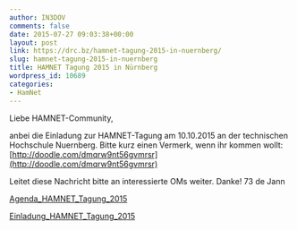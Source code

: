 ```yaml
---
author: IN3DOV
comments: false
date: 2015-07-27 09:03:38+00:00
layout: post
link: https://drc.bz/hamnet-tagung-2015-in-nuernberg/
slug: hamnet-tagung-2015-in-nuernberg
title: HAMNET Tagung 2015 in Nürnberg
wordpress_id: 10689
categories:
- HamNet
---
```


Liebe HAMNET-Community,

anbei die Einladung zur HAMNET-Tagung am 10.10.2015 an der technischen Hochschule Nuernberg. Bitte kurz einen Vermerk, wenn ihr kommen wollt: [http://doodle.com/dmqrw9nt56gvmrsr](http://doodle.com/dmqrw9nt56gvmrsr)

Leitet diese Nachricht bitte an interessierte OMs weiter.
Danke!
73 de Jann

[Agenda_HAMNET_Tagung_2015](https://drc.bz/wp-content/uploads/2015/07/Agenda_HAMNET_Tagung_2015.pdf)

[Einladung_HAMNET_Tagung_2015](https://drc.bz/wp-content/uploads/2015/07/Einladung_HAMNET_Tagung_2015.pdf)
